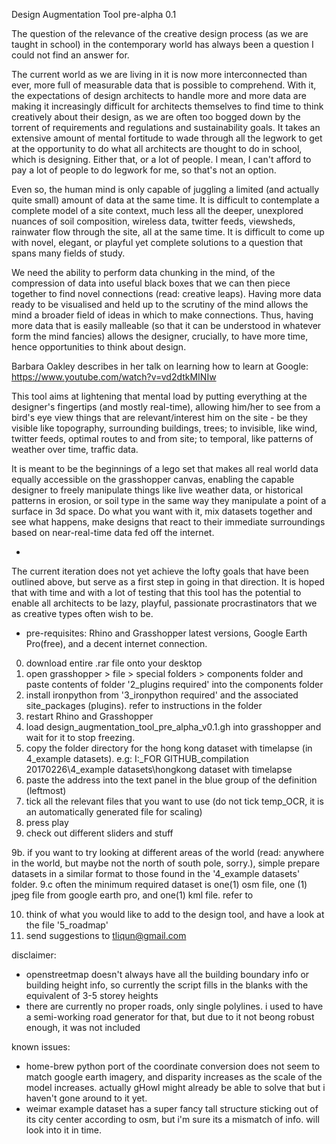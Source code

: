 Design Augmentation Tool pre-alpha 0.1

The question of the relevance of the creative design process (as we are taught in school) in the contemporary world has always been a question I could not find an answer for.

The current world as we are living in it is now more interconnected than ever, more full of measurable data that is possible to comprehend.
With it, the expectations of design architects to handle more and more data are making it increasingly difficult for architects themselves to find time to think creatively about their design, as we are often too bogged down by the torrent of requirements and regulations and sustainability goals.
It takes an extensive amount of mental fortitude to wade through all the legwork to get at the opportunity to do what all architects are thought to do in school, which is designing.
Either that, or a lot of people. I mean, I can't afford to pay a lot of people to do legwork for me, so that's not an option.

Even so, the human mind is only capable of juggling a limited (and actually quite small) amount of data at the same time. 
It is difficult to contemplate a complete model of a site context, much less all the deeper, unexplored nuances of soil composition, wireless data, twitter feeds, viewsheds, rainwater flow through the site, all at the same time. 
It is difficult to come up with novel, elegant, or playful yet complete solutions to a question that spans many fields of study.

We need the ability to perform data chunking in the mind, of the compression of data into useful black boxes that we can then piece together to find novel connections (read: creative leaps).
Having more data ready to be visualised and held up to the scrutiny of the mind allows the mind a broader field of ideas in which to make connections.
Thus, having more data that is easily malleable (so that it can be understood in whatever form the mind fancies) allows the designer, crucially, to have more time, hence opportunities to think about design.

Barbara Oakley describes in her talk on learning how to learn at Google: https://www.youtube.com/watch?v=vd2dtkMINIw

This tool aims at lightening that mental load by putting everything at the designer's fingertips (and mostly real-time), 
allowing him/her to see from a bird's eye view things that are relevant/interest him on the site - 
be they visible like topography, surrounding buildings, trees; 
to invisible, like wind, twitter feeds, optimal routes to and from site; 
to temporal, like patterns of weather over time, traffic data.

It is meant to be the beginnings of a lego set that makes all real world data equally accessible on the grasshopper canvas, 
enabling the capable designer to freely manipulate things like live weather data, or historical patterns in erosion, or soil type in the same way they manipulate a point of a surface in 3d space.
Do what you want with it, mix datasets together and see what happens, make designs that react to their immediate surroundings based on near-real-time data fed off the internet.

*
The current iteration does not yet achieve the lofty goals that have been outlined above, but serve as a first step in going in that direction. 
It is hoped that with time and with a lot of testing that this tool has the potential to enable all architects to be lazy, playful, passionate procrastinators that we as creative types often wish to be.


- pre-requisites: Rhino and Grasshopper latest versions, Google Earth Pro(free), and a decent internet connection.


0. download entire .rar file onto your desktop
1. open grasshopper > file > special folders > components folder and paste contents of folder '2_plugins required' into the components folder
2. install ironpython from '3_ironpython required' and the associated site_packages (plugins). refer to instructions in the folder
3. restart Rhino and Grasshopper
4. load design_augmentation_tool_pre_alpha_v0.1.gh into grasshopper and wait for it to stop freezing.
5. copy the folder directory for the hong kong dataset with timelapse (in 4_example datasets). 
e.g:  I:\_FOR GITHUB_compilation 20170226\4_example datasets\hongkong dataset with timelapse
6. paste the address into the text panel in the blue group of the definition (leftmost)
7. tick all the relevant files that you want to use (do not tick temp_OCR, it is an automatically generated file for scaling)
8. press play
9. check out different sliders and stuff

9b. if you want to try looking at different areas of the world (read: anywhere in the world, but maybe not the north of south pole, sorry.), simple prepare datasets in a similar format to those found in the '4_example datasets' folder.
9.c often the minimum required dataset is one(1) osm file, one (1) jpeg file from google earth pro, and one(1) kml file. refer to 

10. think of what you would like to add to the design tool, and have a look at the file '5_roadmap'
11. send suggestions to tliqun@gmail.com

disclaimer: 
- openstreetmap doesn't always have all the building boundary info or building height info, so currently the script fills in the blanks with the equivalent of 3-5 storey heights
- there are currently no proper roads, only single polylines. i used to have a semi-working road generator for that, but due to it not beong robust enough, it was not included
 

known issues:
- home-brew python port of the coordinate conversion does not seem to match google earth imagery, and disparity increases as the scale of the model increases. actually gHowl might already be able to solve that but i haven't gone around to it yet.
- weimar example dataset has a super fancy tall structure sticking out of its city center according to osm, but i'm sure its a mismatch of info. will look into it in time.
